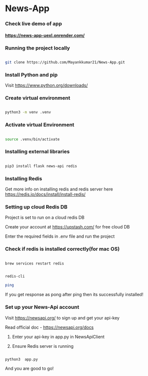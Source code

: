 # News-App

### Check live demo of app
#### https://news-app-uexl.onrender.com/

### Running the project locally

  

```bash

git clone https://github.com/Mayankkumar21/News-App.git

```



 

### Install Python and pip

  

Visit https://www.python.org/downloads/

  

### Create virtual environment

  

```bash

python3 -m venv .venv

```

### Activate virtual Environment

  

```bash

source .venv/bin/activate

```

  

### Installing external libraries

  

```bash

pip3 install flask news-api redis

```


### Installing Redis

Get more info on installing redis and redis server here https://redis.io/docs/install/install-redis/

  
### Setting up cloud Redis DB
Project is set to run on a cloud redis DB

Create your account at https://upstash.com/ for free cloud DB

Enter the required fields in .env file and run the project

### Check if redis is installed correctly(for mac OS)

```bash

brew services restart redis

```

```bash

redis-cli

ping

```

If you get response as pong after ping then its successfully installed!

  

### Set up your News-Api account

Visit https://newsapi.org/ to sign up and get your api-key

Read official doc - https://newsapi.org/docs
1) Enter your api-key in app.py in NewsApiClient

2) Ensure Redis server is running

  

```bash

python3  app.py

```

And you are good to go!
